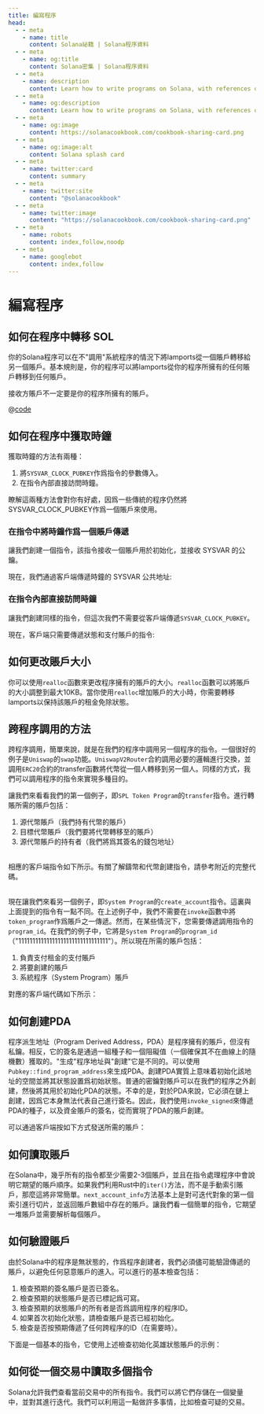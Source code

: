```yaml
---
title: 編寫程序
head:
  - - meta
    - name: title
      content: Solana祕籍 | Solana程序資料
  - - meta
    - name: og:title
      content: Solana密集 | Solana程序資料
  - - meta
    - name: description
      content: Learn how to write programs on Solana, with references on cross program invocation, reading accounts, and more
  - - meta
    - name: og:description
      content: Learn how to write programs on Solana, with references on cross program invocation, reading accounts, and more
  - - meta
    - name: og:image
      content: https://solanacookbook.com/cookbook-sharing-card.png
  - - meta
    - name: og:image:alt
      content: Solana splash card
  - - meta
    - name: twitter:card
      content: summary
  - - meta
    - name: twitter:site
      content: "@solanacookbook"
  - - meta
    - name: twitter:image
      content: "https://solanacookbook.com/cookbook-sharing-card.png"
  - - meta
    - name: robots
      content: index,follow,noodp
  - - meta
    - name: googlebot
      content: index,follow
---
```


# 編寫程序

## 如何在程序中轉移 SOL 

你的Solana程序可以在不"調用"系統程序的情況下將lamports從一個賬戶轉移給另一個賬戶。基本規則是，你的程序可以將lamports從你的程序所擁有的任何賬戶轉移到任何賬戶。

接收方賬戶不一定要是你的程序所擁有的賬戶。

<CodeGroup>
  <CodeGroupItem title="Program">

@[code](@/code/programs/transferring-lamports/transferring-lamports.rs)

  </CodeGroupItem>
</CodeGroup>

## 如何在程序中獲取時鐘

獲取時鐘的方法有兩種：

1. 將`SYSVAR_CLOCK_PUBKEY`作爲指令的參數傳入。
2. 在指令內部直接訪問時鐘。

瞭解這兩種方法會對你有好處，因爲一些傳統的程序仍然將SYSVAR_CLOCK_PUBKEY作爲一個賬戶來使用。

### 在指令中將時鐘作爲一個賬戶傳遞

讓我們創建一個指令，該指令接收一個賬戶用於初始化，並接收 SYSVAR 的公鑰。

<SolanaCodeGroup>
  <SolanaCodeGroupItem title="Rust" active>

  <template v-slot:default>

@[code](@/code/programs/get-clock/method-one/program/src/lib.rs)

  </template>

  <template v-slot:preview>

@[code](@/code/programs/get-clock/method-one/program/src/lib.preview.rs)

  </template>

  </SolanaCodeGroupItem>
</SolanaCodeGroup>

現在，我們通過客戶端傳遞時鐘的 SYSVAR 公共地址:

<SolanaCodeGroup>
  <SolanaCodeGroupItem title="TS" active>

  <template v-slot:default>

@[code](@/code/programs/get-clock/method-one/client/main.en.ts)

  </template>

  <template v-slot:preview>

@[code](@/code/programs/get-clock/method-one/client/main.preview.en.ts)

  </template>

  </SolanaCodeGroupItem>
</SolanaCodeGroup>

### 在指令內部直接訪問時鐘

讓我們創建同樣的指令，但這次我們不需要從客戶端傳遞`SYSVAR_CLOCK_PUBKEY`。

<SolanaCodeGroup>
  <SolanaCodeGroupItem title="Rust" active>

  <template v-slot:default>

@[code](@/code/programs/get-clock/method-two/program/src/lib.rs)

  </template>

  <template v-slot:preview>

@[code](@/code/programs/get-clock/method-two/program/src/lib.preview.rs)

  </template>

  </SolanaCodeGroupItem>
</SolanaCodeGroup>

現在，客戶端只需要傳遞狀態和支付賬戶的指令:

<SolanaCodeGroup>
  <SolanaCodeGroupItem title="TS" active>

  <template v-slot:default>

@[code](@/code/programs/get-clock/method-two/client/main.en.ts)

  </template>

  <template v-slot:preview>

@[code](@/code/programs/get-clock/method-two/client/main.preview.en.ts)

  </template>

  </SolanaCodeGroupItem>
</SolanaCodeGroup>

## 如何更改賬戶大小

你可以使用`realloc`函數來更改程序擁有的賬戶的大小。`realloc`函數可以將賬戶的大小調整到最大10KB。當你使用`realloc`增加賬戶的大小時，你需要轉移lamports以保持該賬戶的租金免除狀態。

<SolanaCodeGroup>
  <SolanaCodeGroupItem title="Rust" active>

  <template v-slot:default>

@[code](@/code/programs/realloc/realloc.en.rs)

  </template>

  <template v-slot:preview>

@[code](@/code/programs/realloc/realloc.preview.en.rs)

  </template>

  </SolanaCodeGroupItem>
</SolanaCodeGroup>

## 跨程序調用的方法

跨程序調用，簡單來說，就是在我們的程序中調用另一個程序的指令。一個很好的例子是`Uniswap`的`swap`功能。`UniswapV2Router`合約調用必要的邏輯進行交換，並調用`ERC20`合約的transfer函數將代幣從一個人轉移到另一個人。同樣的方式，我們可以調用程序的指令來實現多種目的。

讓我們來看看我們的第一個例子，即`SPL Token Program`的`transfer`指令。進行轉賬所需的賬戶包括：

1. 源代幣賬戶（我們持有代幣的賬戶）
2. 目標代幣賬戶（我們要將代幣轉移至的賬戶）
3. 源代幣賬戶的持有者（我們將爲其簽名的錢包地址）

<SolanaCodeGroup>
  <SolanaCodeGroupItem title="Rust" active>

  <template v-slot:default>

@[code](@/code/programs/cpi-transfer/program/src/lib.rs)

  </template>

  <template v-slot:preview>

@[code](@/code/programs/cpi-transfer/program/src/lib.preview.rs)

  </template>

  </SolanaCodeGroupItem>
</SolanaCodeGroup>
<br />
相應的客戶端指令如下所示。有關了解鑄幣和代幣創建指令，請參考附近的完整代碼。
<br />
<br />
<SolanaCodeGroup>
  <SolanaCodeGroupItem title="TS" active>

  <template v-slot:default>

@[code](@/code/programs/cpi-transfer/client/main.en.ts)

  </template>

  <template v-slot:preview>

@[code](@/code/programs/cpi-transfer/client/main.preview.en.ts)

  </template>

  </SolanaCodeGroupItem>
</SolanaCodeGroup>

現在讓我們來看另一個例子，即`System Program`的`create_account`指令。這裏與上面提到的指令有一點不同。在上述例子中，我們不需要在`invoke`函數中將`token_program`作爲賬戶之一傳遞。然而，在某些情況下，您需要傳遞調用指令的`program_id`。在我們的例子中，它將是`System Program`的`program_id`（"11111111111111111111111111111111"）。所以現在所需的賬戶包括：

1.  負責支付租金的支付賬戶
2. 將要創建的賬戶
3. 系統程序（System Program）賬戶

<SolanaCodeGroup>
  <SolanaCodeGroupItem title="Rust" active>

  <template v-slot:default>

@[code](@/code/programs/cpi-transfer/program-system/src/lib.rs)

  </template>

  <template v-slot:preview>

@[code](@/code/programs/cpi-transfer/program-system/src/lib.preview.rs)

  </template>

  </SolanaCodeGroupItem>
</SolanaCodeGroup>

對應的客戶端代碼如下所示：

<SolanaCodeGroup>
  <SolanaCodeGroupItem title="TS" active>

  <template v-slot:default>

@[code](@/code/programs/cpi-transfer/client-system/main.en.ts)

  </template>

  <template v-slot:preview>

@[code](@/code/programs/cpi-transfer/client-system/main.preview.en.ts)

  </template>

  </SolanaCodeGroupItem>
</SolanaCodeGroup>

## 如何創建PDA

程序派生地址（Program Derived Address，PDA）是程序擁有的賬戶，但沒有私鑰。相反，它的簽名是通過一組種子和一個阻礙值（一個確保其不在曲線上的隨機數）獲取的。"生成"程序地址與"創建"它是不同的。可以使用`Pubkey::find_program_address`來生成PDA。創建PDA實質上意味着初始化該地址的空間並將其狀態設置爲初始狀態。普通的密鑰對賬戶可以在我們的程序之外創建，然後將其用於初始化PDA的狀態。不幸的是，對於PDA來說，它必須在鏈上創建，因爲它本身無法代表自己進行簽名。因此，我們使用`invoke_signed`來傳遞PDA的種子，以及資金賬戶的簽名，從而實現了PDA的賬戶創建。

<SolanaCodeGroup>
  <SolanaCodeGroupItem title="Rust" active>

  <template v-slot:default>

@[code](@/code/programs/create-pda/program/src/lib.rs)

  </template>

  <template v-slot:preview>

@[code](@/code/programs/create-pda/program/src/lib.preview.rs)

  </template>

  </SolanaCodeGroupItem>
</SolanaCodeGroup>

可以通過客戶端按如下方式發送所需的賬戶：

<SolanaCodeGroup>
  <SolanaCodeGroupItem title="TS" active>

  <template v-slot:default>

@[code](@/code/programs/create-pda/client/main.en.ts)

  </template>

  <template v-slot:preview>

@[code](@/code/programs/create-pda/client/main.preview.en.ts)

  </template>

  </SolanaCodeGroupItem>
</SolanaCodeGroup>

## 如何讀取賬戶

在Solana中，幾乎所有的指令都至少需要2-3個賬戶，並且在指令處理程序中會說明它期望的賬戶順序。如果我們利用Rust中的`iter()`方法，而不是手動索引賬戶，那麼這將非常簡單。`next_account_info`方法基本上是對可迭代對象的第一個索引進行切片，並返回賬戶數組中存在的賬戶。讓我們看一個簡單的指令，它期望一堆賬戶並需要解析每個賬戶。

<SolanaCodeGroup>
  <SolanaCodeGroupItem title="Rust" active>

  <template v-slot:default>

@[code](@/code/programs/read-account/program/src/lib.rs)

  </template>

  <template v-slot:preview>

@[code](@/code/programs/read-account/program/src/lib.preview.rs)

  </template>

  </SolanaCodeGroupItem>
</SolanaCodeGroup>

## 如何驗證賬戶

由於Solana中的程序是無狀態的，作爲程序創建者，我們必須儘可能驗證傳遞的賬戶，以避免任何惡意賬戶的進入。可以進行的基本檢查包括：

1. 檢查預期的簽名賬戶是否已簽名。
2. 檢查預期的狀態賬戶是否已標記爲可寫。
3. 檢查預期的狀態賬戶的所有者是否爲調用程序的程序ID。
4. 如果首次初始化狀態，請檢查賬戶是否已經初始化。
5. 檢查是否按預期傳遞了任何跨程序的ID（在需要時）。

下面是一個基本的指令，它使用上述檢查初始化英雄狀態賬戶的示例：

<SolanaCodeGroup>
  <SolanaCodeGroupItem title="Rust" active>

  <template v-slot:default>

@[code](@/code/programs/verify-account/program/src/lib.rs)

  </template>

  <template v-slot:preview>

@[code](@/code/programs/verify-account/program/src/lib.preview.rs)

  </template>

  </SolanaCodeGroupItem>
</SolanaCodeGroup>

## 如何從一個交易中讀取多個指令 

Solana允許我們查看當前交易中的所有指令。我們可以將它們存儲在一個變量中，並對其進行迭代。我們可以利用這一點做許多事情，比如檢查可疑的交易。

<SolanaCodeGroup>
  <SolanaCodeGroupItem title="Rust" active>

  <template v-slot:default>

@[code](@/code/programs/read-multiple-instructions/program/lib.rs)

  </template>

  <template v-slot:preview>
  
@[code](@/code/programs/read-multiple-instructions/program/lib.preview.rs)

  </template>

  </SolanaCodeGroupItem>
</SolanaCodeGroup>
